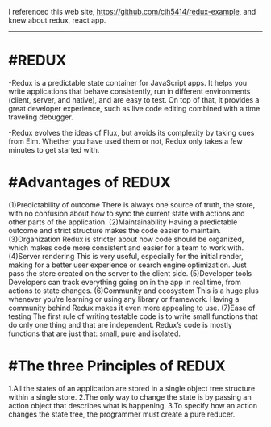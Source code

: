 I referenced this web site, https://github.com/cjh5414/redux-example, and
knew about redux, react app.

------------------------------------------
#REDUX
===================================================
 -Redux is a predictable state container for JavaScript apps.
  It helps you write applications that behave consistently, run in different environments (client, server, and native), and are easy to test. On top of that, it provides a great developer experience, such as live code editing combined with a time traveling debugger.

 -Redux evolves the ideas of Flux, but avoids its complexity by taking cues from Elm.
  Whether you have used them or not, Redux only takes a few minutes to get started with.

#Advantages of REDUX
===================================================
  (1)Predictability of outcome
    There is always one source of truth, the store, with no confusion about how to sync the current state with actions and other parts of the application.
  (2)Maintainability
    Having a predictable outcome and strict structure makes the code easier to maintain.
  (3)Organization
    Redux is stricter about how code should be organized, which makes code more consistent and easier for a team to work with.
  (4)Server rendering
    This is very useful, especially for the initial render, making for a better user experience or search engine optimization. Just pass the store created on the server to the client side.
  (5)Developer tools
    Developers can track everything going on in the app in real time, from actions to state changes.
  (6)Community and ecosystem
    This is a huge plus whenever you’re learning or using any library or framework. Having a community behind Redux makes it even more appealing to use.
  (7)Ease of testing
    The first rule of writing testable code is to write small functions that do only one thing and that are independent. Redux’s code is mostly functions that are just that: small, pure and isolated.

#The three Principles of REDUX
==================================================
  1.All the states of an application are stored in a single object tree structure within a single store.
  2.The only way to change the state is by passing an action object that describes what is happening.
  3.To specify how an action changes the state tree, the programmer must create a pure reducer.
